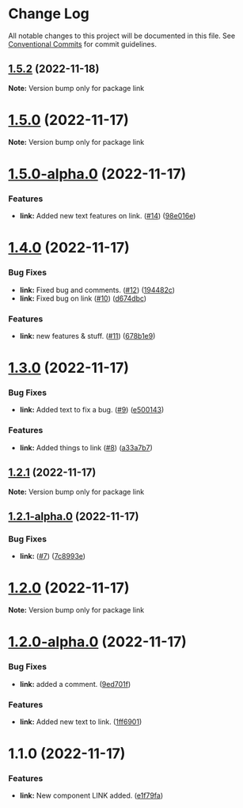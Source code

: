 # Change Log

All notable changes to this project will be documented in this file.
See [Conventional Commits](https://conventionalcommits.org) for commit guidelines.

## [1.5.2](https://github.com/Stompke/testing-lerna/compare/link@1.5.2-alpha.0...link@1.5.2) (2022-11-18)

**Note:** Version bump only for package link





# [1.5.0](https://github.com/Stompke/testing-lerna/compare/link@1.5.0-alpha.0...link@1.5.0) (2022-11-17)

**Note:** Version bump only for package link





# [1.5.0-alpha.0](https://github.com/Stompke/testing-lerna/compare/link@1.4.0...link@1.5.0-alpha.0) (2022-11-17)


### Features

* **link:** Added new text features on link. ([#14](https://github.com/Stompke/testing-lerna/issues/14)) ([98e016e](https://github.com/Stompke/testing-lerna/commit/98e016ef4c9ffa402b620cea85973b4ab5761d13))





# [1.4.0](https://github.com/Stompke/testing-lerna/compare/link@1.3.0...link@1.4.0) (2022-11-17)


### Bug Fixes

* **link:** Fixed bug and comments. ([#12](https://github.com/Stompke/testing-lerna/issues/12)) ([194482c](https://github.com/Stompke/testing-lerna/commit/194482c952ba53031571cef53058388d88a474d1))
* **link:** Fixed bug on link ([#10](https://github.com/Stompke/testing-lerna/issues/10)) ([d674dbc](https://github.com/Stompke/testing-lerna/commit/d674dbca15d968219f8cc03bd45cfeb4b24cff45))


### Features

* **link:** new features & stuff. ([#11](https://github.com/Stompke/testing-lerna/issues/11)) ([678b1e9](https://github.com/Stompke/testing-lerna/commit/678b1e914890196015d313eca0af7d9697d2abbc))





# [1.3.0](https://github.com/Stompke/testing-lerna/compare/link@1.2.1...link@1.3.0) (2022-11-17)


### Bug Fixes

* **link:** Added text to fix a bug. ([#9](https://github.com/Stompke/testing-lerna/issues/9)) ([e500143](https://github.com/Stompke/testing-lerna/commit/e500143c840baf0d439489535ef674e064263451))


### Features

* **link:** Added things to link ([#8](https://github.com/Stompke/testing-lerna/issues/8)) ([a33a7b7](https://github.com/Stompke/testing-lerna/commit/a33a7b7f32a588b05b17443be3d0dcb7a9c01c5b))





## [1.2.1](https://github.com/Stompke/testing-lerna/compare/link@1.2.1-alpha.0...link@1.2.1) (2022-11-17)

**Note:** Version bump only for package link





## [1.2.1-alpha.0](https://github.com/Stompke/testing-lerna/compare/link@1.2.0...link@1.2.1-alpha.0) (2022-11-17)


### Bug Fixes

* **link:** ([#7](https://github.com/Stompke/testing-lerna/issues/7)) ([7c8993e](https://github.com/Stompke/testing-lerna/commit/7c8993e607e482fe3856223a089a1896b579f974))





# [1.2.0](https://github.com/Stompke/testing-lerna/compare/link@1.2.0-alpha.0...link@1.2.0) (2022-11-17)

**Note:** Version bump only for package link





# [1.2.0-alpha.0](https://github.com/Stompke/testing-lerna/compare/link@1.1.0...link@1.2.0-alpha.0) (2022-11-17)


### Bug Fixes

* **link:** added a comment. ([9ed701f](https://github.com/Stompke/testing-lerna/commit/9ed701f5efd3d69a2b6d84f34b4c8cb1483930e8))


### Features

* **link:** Added new text to link. ([1ff6901](https://github.com/Stompke/testing-lerna/commit/1ff69016daeef12b2132708c5bdcbdf88462a21d))





# 1.1.0 (2022-11-17)


### Features

* **link:** New component LINK added. ([e1f79fa](https://github.com/Stompke/testing-lerna/commit/e1f79fad5c8af94efe22fe29d69f04c884605dfc))
